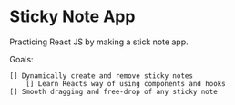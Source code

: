 # Sticky Note App
 Practicing React JS by making a stick note app.

 Goals:

    [] Dynamically create and remove sticky notes
        [] Learn Reacts way of using components and hooks
    [] Smooth dragging and free-drop of any sticky note

